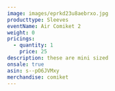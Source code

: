 ```yaml
---
image: images/eprkd23u8aebrxo.jpg
producttype: Sleeves
eventName: Air Comiket 2
weight: 0
pricings:
  - quantity: 1
    price: 25
description: these are mini sized
onsale: true
asin: s--pO6JVMxy
merchandise: comiket
---
```

